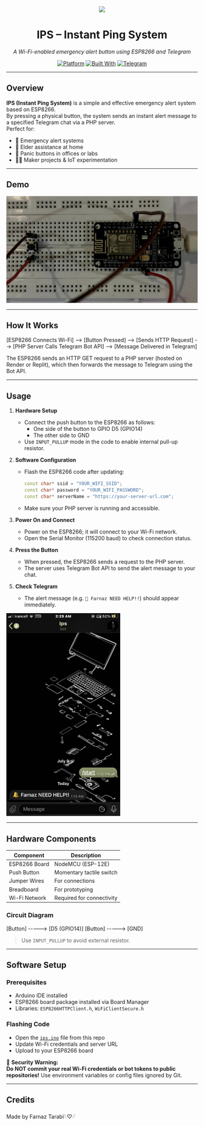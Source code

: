 <div align="center">

<img src="https://img.icons8.com/fluency/96/alarm.png" width="80" />

# IPS – Instant Ping System  
*A Wi-Fi-enabled emergency alert button using ESP8266 and Telegram*

[![Platform](https://img.shields.io/badge/platform-ESP8266-pink.svg)](#hardware)
[![Built With](https://img.shields.io/badge/built%20with-C++-purple.svg)](https://www.arduino.cc/)
[![Telegram](https://img.shields.io/badge/telegram-bot-blue.svg)](https://telegram.org/)

</div>

---

## Overview

**IPS (Instant Ping System)** is a simple and effective emergency alert system based on ESP8266.  
By pressing a physical button, the system sends an instant alert message to a specified Telegram chat via a PHP server.  
Perfect for:

- 🔴 Emergency alert systems  
- 🧓 Elder assistance at home  
- 🏢 Panic buttons in offices or labs  
- 👨‍🔧 Maker projects & IoT experimentation

---

## Demo

<p align="center">
  <img src="ips_pic.jpg" width="750" alt="IPS Demo">
</p>

---

## How It Works

[ESP8266 Connects Wi-Fi] --> [Button Pressed] --> [Sends HTTP Request] --> [PHP Server Calls Telegram Bot API] --> [Message Delivered in Telegram]


The ESP8266 sends an HTTP GET request to a PHP server (hosted on Render or Replit), which then forwards the message to Telegram using the Bot API.

---

## Usage

1. **Hardware Setup**  
   - Connect the push button to the ESP8266 as follows:  
     - One side of the button to GPIO D5 (GPIO14)  
     - The other side to GND  
   - Use `INPUT_PULLUP` mode in the code to enable internal pull-up resistor.

2. **Software Configuration**  
   - Flash the ESP8266 code after updating:  
     ```cpp
     const char* ssid = "YOUR_WIFI_SSID";
     const char* password = "YOUR_WIFI_PASSWORD";
     const char* serverName = "https://your-server-url.com";
     ```
   - Make sure your PHP server is running and accessible.

3. **Power On and Connect**  
   - Power on the ESP8266; it will connect to your Wi-Fi network.  
   - Open the Serial Monitor (115200 baud) to check connection status.

4. **Press the Button**  
   - When pressed, the ESP8266 sends a request to the PHP server.  
   - The server uses Telegram Bot API to send the alert message to your chat.

5. **Check Telegram**  
   - The alert message (e.g. `🔔 Farnaz NEED HELP!!`) should appear immediately.

<img src="mes.jpg" width="300" alt="Telegram message example">

---

## Hardware Components

| Component       | Description                 |
|-----------------|-----------------------------|
| ESP8266 Board   | NodeMCU (ESP-12E)           |
| Push Button     | Momentary tactile switch    |
| Jumper Wires    | For connections             |
| Breadboard      | For prototyping             |
| Wi-Fi Network   | Required for connectivity   |

### Circuit Diagram

[Button] -----> [D5 (GPIO14)]
[Button] -----> [GND]

> Use `INPUT_PULLUP` to avoid external resistor.

---

## Software Setup

### Prerequisites

- Arduino IDE installed  
- ESP8266 board package installed via Board Manager  
- Libraries: `ESP8266HTTPClient.h`, `WiFiClientSecure.h`

### Flashing Code

- Open the [`ips.ino`](ips.ino) file from this repo  
- Update Wi-Fi credentials and server URL  
- Upload to your ESP8266 board

🛑 **Security Warning:**  
**Do NOT commit your real Wi-Fi credentials or bot tokens to public repositories!** Use environment variables or config files ignored by Git.

---

## Credits

Made by Farnaz Tarabi𓆩♡𓆪

